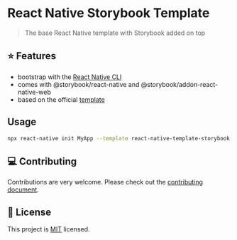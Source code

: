 #  React Native Storybook Template

> The base React Native template with Storybook added on top 

## :star: Features

- bootstrap with the [React Native CLI](https://github.com/react-native-community/cli)
- comes with @storybook/react-native and @storybook/addon-react-native-web
- based on the official [template](https://github.com/react-native-community/template)

## Usage

```sh
npx react-native init MyApp --template react-native-template-storybook
```
## :computer: Contributing

Contributions are very welcome. Please check out the [contributing document](CONTRIBUTING.md).

## :bookmark: License

This project is [MIT](LICENSE) licensed.
